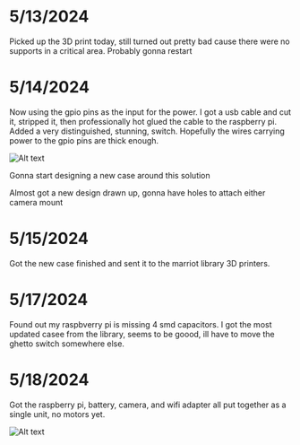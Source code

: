 # 5/13/2024
Picked up the 3D print today, still turned out pretty bad cause there were no supports in a critical area. Probably gonna restart

# 5/14/2024
Now using the gpio pins as the input for the power. I got a usb cable and cut it, stripped it, then professionally hot glued the cable to the raspberry pi. Added a very distinguished, stunning, switch. Hopefully the wires carrying power to the gpio pins are thick enough.

![Alt text](hotglue.jpg?raw=true "New hot glue solution")

Gonna start designing a new case around this solution

Almost got a new design drawn up, gonna have holes to attach either camera mount

# 5/15/2024
Got the new case finished and sent it to the marriot library 3D printers. 

# 5/17/2024
Found out my raspbverry pi is missing 4 smd capacitors. I got the most updated casee from the library, seems to be goood, ill have to move the ghetto switch somewhere else.

# 5/18/2024
Got the raspberry pi, battery, camera, and wifi adapter all put together as a single unit, no motors yet. 

![Alt text](unit.jpg?raw=true "All put together")